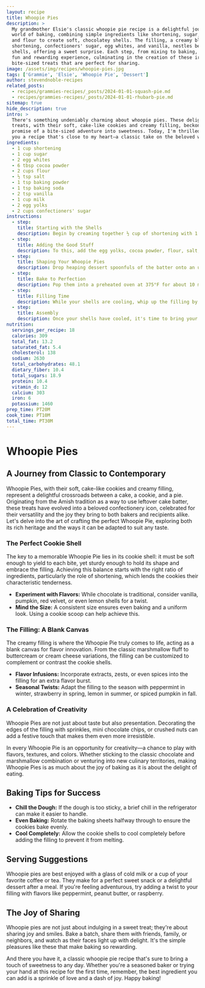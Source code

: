 ```yaml
---
layout: recipe
title: Whoopie Pies
description: >
  My grandmother Elsie's classic whoopie pie recipe is a delightful journey into the
  world of baking, combining simple ingredients like shortening, sugar, cocoa powder,
  and flour to create soft, chocolatey shells. The filling, a creamy blend of
  shortening, confectioners' sugar, egg whites, and vanilla, nestles between the
  shells, offering a sweet surprise. Each step, from mixing to baking, unfolds into a
  fun and rewarding experience, culminating in the creation of these irresistible,
  bite-sized treats that are perfect for sharing.
image: /assets/img/recipes/whoopie-pies.jpg
tags: ['Grammie', 'Elsie', 'Whoopie Pie', 'Dessert']
author: stevendnoble-recipes
related_posts:
  - recipes/grammies-recipes/_posts/2024-01-01-squash-pie.md
  - recipes/grammies-recipes/_posts/2024-01-01-rhubarb-pie.md
sitemap: true
hide_description: true
intro: >
  There's something undeniably charming about whoopie pies. These delightful little
  treats, with their soft, cake-like cookies and creamy filling, beckon with the
  promise of a bite-sized adventure into sweetness. Today, I'm thrilled to share with
  you a recipe that's close to my heart—a classic take on the beloved whoopie pie.
ingredients:
  - 1 cup shortening
  - 1 cup sugar
  - 2 egg whites
  - 6 tbsp cocoa powder
  - 2 cups flour
  - ½ tsp salt
  - 1 tsp baking powder
  - 1 tsp baking soda
  - 2 tsp vanilla
  - 1 cup milk
  - 2 egg yolks
  - 2 cups confectioners' sugar
instructions:
  - step:
    title: Starting with the Shells
    description: Begin by creaming together ½ cup of shortening with 1 cup of sugar until the mixture is light and fluffy. This is the foundation of your whoopie pie shells, providing them with their signature texture.
  - step:
    title: Adding the Good Stuff
    description: To this, add the egg yolks, cocoa powder, flour, salt, baking powder, baking soda, vanilla, and milk. Blend these ingredients well. The cocoa powder not only gives the shells their chocolatey goodness but also a rich, deep color that's visually appetizing.
  - step:
    title: Shaping Your Whoopie Pies
    description: Drop heaping dessert spoonfuls of the batter onto an ungreased cookie sheet. This is where you get to decide how big or small your whoopie pies will be. Remember, they will spread a bit, so give them some space to breathe.
  - step:
    title: Bake to Perfection
    description: Pop them into a preheated oven at 375°F for about 10 minutes. You're looking for them to set but still be soft to the touch—after all, a good whoopie pie is all about that tender, cakey texture.
  - step:
    title: Filling Time
    description: While your shells are cooling, whip up the filling by creaming together ½ cup shortening, 2 cups confectioners' sugar, 2 egg whites, and 1 tsp vanilla until smooth. This creamy, dreamy filling is the heart of your whoopie pie, so make it with love.
  - step:
    title: Assembly
    description: Once your shells have cooled, it's time to bring your whoopie pies to life. Spread a generous amount of filling on the flat side of one shell and top it with another. Gently press them together, and voila! You've made whoopie pies.
nutrition:
  servings_per_recipe: 18
  calories: 309
  total_fat: 13.2
  saturated_fat: 5.4
  cholesterol: 138
  sodium: 2630
  total_carbohydrates: 48.1
  dietary_fiber: 10.4
  total_sugars: 18.9
  protein: 10.4
  vitamin_d: 12
  calcium: 303
  iron: 6
  potassium: 1460
prep_time: PT20M
cook_time: PT10M
total_time: PT30M
---
```


# Whoopie Pies

## A Journey from Classic to Contemporary

Whoopie Pies, with their soft, cake-like cookies and creamy filling, represent a delightful crossroads between a cake, a cookie, and a pie. Originating from the Amish tradition as a way to use leftover cake batter, these treats have evolved into a beloved confectionery icon, celebrated for their versatility and the joy they bring to both bakers and recipients alike. Let's delve into the art of crafting the perfect Whoopie Pie, exploring both its rich heritage and the ways it can be adapted to suit any taste.

### The Perfect Cookie Shell
The key to a memorable Whoopie Pie lies in its cookie shell: it must be soft enough to yield to each bite, yet sturdy enough to hold its shape and embrace the filling. Achieving this balance starts with the right ratio of ingredients, particularly the role of shortening, which lends the cookies their characteristic tenderness.

* **Experiment with Flavors:** While chocolate is traditional, consider vanilla, pumpkin, red velvet, or even lemon shells for a twist.
* **Mind the Size:** A consistent size ensures even baking and a uniform look. Using a cookie scoop can help achieve this.

### The Filling: A Blank Canvas

The creamy filling is where the Whoopie Pie truly comes to life, acting as a blank canvas for flavor innovation. From the classic marshmallow fluff to buttercream or cream cheese variations, the filling can be customized to complement or contrast the cookie shells.

* **Flavor Infusions:** Incorporate extracts, zests, or even spices into the filling for an extra flavor burst.
* **Seasonal Twists:** Adapt the filling to the season with peppermint in winter, strawberry in spring, lemon in summer, or spiced pumpkin in fall.

### A Celebration of Creativity

Whoopie Pies are not just about taste but also presentation. Decorating the edges of the filling with sprinkles, mini chocolate chips, or crushed nuts can add a festive touch that makes them even more irresistible.

In every Whoopie Pie is an opportunity for creativity—a chance to play with flavors, textures, and colors. Whether sticking to the classic chocolate and marshmallow combination or venturing into new culinary territories, making Whoopie Pies is as much about the joy of baking as it is about the delight of eating.

## Baking Tips for Success

* **Chill the Dough:** If the dough is too sticky, a brief chill in the refrigerator can make it easier to handle.
* **Even Baking:** Rotate the baking sheets halfway through to ensure the cookies bake evenly.
* **Cool Completely:** Allow the cookie shells to cool completely before adding the filling to prevent it from melting.

## Serving Suggestions

Whoopie pies are best enjoyed with a glass of cold milk or a cup of your favorite coffee or tea. They make for a perfect sweet snack or a delightful dessert after a meal. If you're feeling adventurous, try adding a twist to your filling with flavors like peppermint, peanut butter, or raspberry.

## The Joy of Sharing

Whoopie pies are not just about indulging in a sweet treat; they're about sharing joy and smiles. Bake a batch, share them with friends, family, or neighbors, and watch as their faces light up with delight. It's the simple pleasures like these that make baking so rewarding.

And there you have it, a classic whoopie pie recipe that's sure to bring a touch of sweetness to any day. Whether you're a seasoned baker or trying your hand at this recipe for the first time, remember, the best ingredient you can add is a sprinkle of love and a dash of joy. Happy baking!
